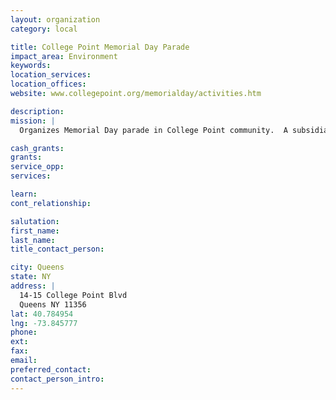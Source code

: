 ```yaml
---
layout: organization
category: local

title: College Point Memorial Day Parade
impact_area: Environment
keywords: 
location_services: 
location_offices: 
website: www.collegepoint.org/memorialday/activities.htm

description: 
mission: |
  Organizes Memorial Day parade in College Point community.  A subsidiary of College Point Board of Trade.

cash_grants: 
grants: 
service_opp: 
services: 

learn: 
cont_relationship: 

salutation: 
first_name: 
last_name: 
title_contact_person: 

city: Queens
state: NY
address: |
  14-15 College Point Blvd     
  Queens NY 11356
lat: 40.784954
lng: -73.845777
phone: 
ext: 
fax: 
email: 
preferred_contact: 
contact_person_intro: 
---
```

